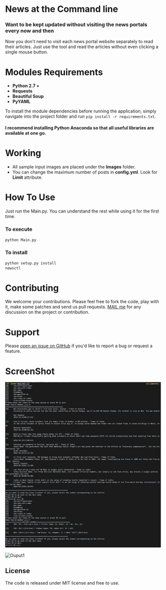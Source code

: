 # News at the Command line
### Want to be kept updated without visiting the news portals every now and then

 Now you don't need to visit each news portal website separately to read their articles. Just use the tool and read the articles without even clicking a single mouse button.


# Modules Requirements

- **Python 2.7 +**
- **Requests** 
- **Beautiful Soup** 
- **PyYAML**

To install the module dependencies before running the application, simply navigate into the project folder and run `pip install -r requirements.txt`.

#### I recommend installing Python Anaconda so that all useful libraries are available at one go.
# Working
- All sample input images are placed under the **Images** folder.
- You can change the maximum number of posts in **config.yml**. Look for **Limit** attribute.

# How To Use
 Just run the Main.py. 
 You can understand the rest while using it for the first time.
 ### To execute
    python Main.py
 ### To install
    python setup.py install
    newsctl
 
# Contributing
We welcome your contributions. Please feel free to fork the code, play with it, make some patches and send us pull requests.
 [MAIL me](anky.nits.cse@gmail.com) for any discussion on the project or contribution.

# Support
Please [open an issue on GitHub](https://github.com/Griffintaur/News-At-Command-Line/issues/new) if you'd like to report a bug or request a feature.  

# ScreenShot
 ![Input1](https://raw.githubusercontent.com/Griffintaur/News-At-Command-Line/master/News/Images/screenshot1.JPG)

  ![Ouput1](https://raw.githubusercontent.com/Griffintaur/News-At-Command-Line/master/News/Images/snapshot2.JPG)

## License
The code is released under MIT license and free to use.

